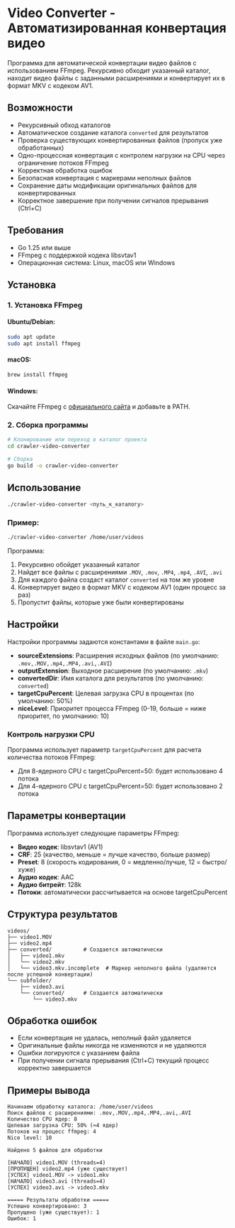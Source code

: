 # Video Converter - Автоматизированная конвертация видео

Программа для автоматической конвертации видео файлов с использованием FFmpeg. Рекурсивно обходит указанный каталог, находит видео файлы с заданными расширениями и конвертирует их в формат MKV с кодеком AV1.

## Возможности

- Рекурсивный обход каталогов
- Автоматическое создание каталога `converted` для результатов
- Проверка существующих конвертированных файлов (пропуск уже обработанных)
- Одно-процессная конвертация с контролем нагрузки на CPU через ограничение потоков FFmpeg
- Корректная обработка ошибок
- Безопасная конвертация с маркерами неполных файлов
- Сохранение даты модификации оригинальных файлов для конвертированных
- Корректное завершение при получении сигналов прерывания (Ctrl+C)

## Требования

- Go 1.25 или выше
- FFmpeg с поддержкой кодека libsvtav1
- Операционная система: Linux, macOS или Windows

## Установка

### 1. Установка FFmpeg

#### Ubuntu/Debian:

```bash
sudo apt update
sudo apt install ffmpeg
```

#### macOS:

```bash
brew install ffmpeg
```

#### Windows:

Скачайте FFmpeg с [официального сайта](https://ffmpeg.org/download.html) и добавьте в PATH.

### 2. Сборка программы

```bash
# Клонирование или переход в каталог проекта
cd crawler-video-converter

# Сборка
go build -o crawler-video-converter
```

## Использование

```bash
./crawler-video-converter <путь_к_каталогу>
```

### Пример:

```bash
./crawler-video-converter /home/user/videos
```

Программа:

1. Рекурсивно обойдет указанный каталог
2. Найдет все файлы с расширениями `.MOV`, `.mov`, `.MP4`, `.mp4`, `.AVI`, `.avi`
3. Для каждого файла создаст каталог `converted` на том же уровне
4. Конвертирует видео в формат MKV с кодеком AV1 (один процесс за раз)
5. Пропустит файлы, которые уже были конвертированы

## Настройки

Настройки программы задаются константами в файле `main.go`:

- **sourceExtensions**: Расширения исходных файлов (по умолчанию: `.mov,.MOV,.mp4,.MP4,.avi,.AVI`)
- **outputExtension**: Выходное расширение (по умолчанию: `.mkv`)
- **convertedDir**: Имя каталога для результатов (по умолчанию: `converted`)
- **targetCpuPercent**: Целевая загрузка CPU в процентах (по умолчанию: 50%)
- **niceLevel**: Приоритет процесса FFmpeg (0-19, больше = ниже приоритет, по умолчанию: 10)

### Контроль нагрузки CPU

Программа использует параметр `targetCpuPercent` для расчета количества потоков FFmpeg:

- Для 8-ядерного CPU с targetCpuPercent=50: будет использовано 4 потока
- Для 4-ядерного CPU с targetCpuPercent=50: будет использовано 2 потока

## Параметры конвертации

Программа использует следующие параметры FFmpeg:

- **Видео кодек**: libsvtav1 (AV1)
- **CRF**: 25 (качество, меньше = лучше качество, больше размер)
- **Preset**: 8 (скорость кодирования, 0 = медленно/лучше, 12 = быстро/хуже)
- **Аудио кодек**: AAC
- **Аудио битрейт**: 128k
- **Потоки**: автоматически рассчитывается на основе targetCpuPercent

## Структура результатов

```
videos/
├── video1.MOV
├── video2.mp4
├── converted/          # Создается автоматически
│   ├── video1.mkv
│   └── video2.mkv
│   └── video3.mkv.incomplete  # Маркер неполного файла (удаляется после успешной конвертации)
└── subfolder/
    ├── video3.avi
    └── converted/      # Создается автоматически
        └── video3.mkv
```

## Обработка ошибок

- Если конвертация не удалась, неполный файл удаляется
- Оригинальные файлы никогда не изменяются и не удаляются
- Ошибки логируются с указанием файла
- При получении сигнала прерывания (Ctrl+C) текущий процесс корректно завершается

## Примеры вывода

```
Начинаем обработку каталога: /home/user/videos
Поиск файлов с расширениями: .mov,.MOV,.mp4,.MP4,.avi,.AVI
Количество CPU ядер: 8
Целевая загрузка CPU: 50% (≈4 ядер)
Потоков на процесс ffmpeg: 4
Nice level: 10

Найдено 5 файлов для обработки

[НАЧАЛО] video1.MOV (threads=4)
[ПРОПУЩЕН] video2.mp4 (уже существует)
[УСПЕХ] video1.MOV -> video1.mkv
[НАЧАЛО] video3.avi (threads=4)
[УСПЕХ] video3.avi -> video3.mkv

===== Результаты обработки =====
Успешно конвертировано: 3
Пропущено (уже существует): 1
Ошибок: 1
```

